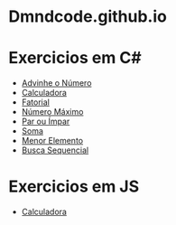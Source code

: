 # Dmndcode.github.io

<body>
    <h1>Exercicios em C#</h1>
    <ul>
        <li><a href="https://dmndcode.github.io/advinhe_cs.html">Advinhe o Número</a></li>
        <li><a href="https://dmndcode.github.io/calculadora_cs.html">Calculadora</a></li>
        <li><a href="https://dmndcode.github.io/fatorial_cs.html">Fatorial</a></li>
        <li><a href="https://dmndcode.github.io/nmroMax_cs.html">Número Máximo</a></li>
        <li><a href="https://dmndcode.github.io/par_impar_cs.html">Par ou Ímpar</a></li>
        <li><a href="https://dmndcode.github.io/soma_cs.html">Soma</a></li>
        <li><a href="https://dmndcode.github.io/menorElemento.html">Menor Elemento</a></li>
        <li><a href="https://dmndcode.github.io/buscaSequencial.html">Busca Sequencial</a></li>
    </ul>
        <h1>Exercicios em JS</h1>
    <ul>
        <li><a href="https://dmndcode.github.io/calculadora_js/calculadora.html">Calculadora</a></li>
    </ul>
</body>

